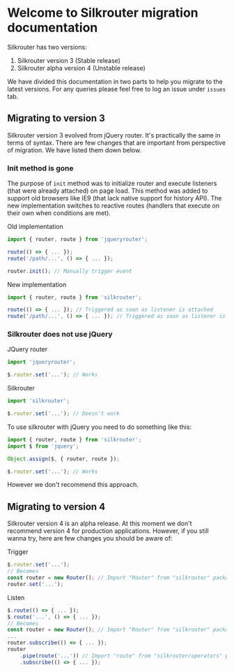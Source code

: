 # Welcome to Silkrouter migration documentation

Silkrouter has two versions:

1. Silkrouter version 3 (Stable release)
2. Silkrouter alpha version 4 (Unstable release)

We have divided this documentation in two parts to help you migrate to the latest versions. For any queries please feel free to log an issue under ``issues`` tab.

## Migrating to version 3

Silkrouter version 3 evolved from jQuery router. It's practically the same in terms of syntax. There are few changes that are important from perspective of migration. We have listed them down below.

### Init method is gone

The purpose of ``init`` method was to initialize router and execute listeners (that were already attached) on page load. This method was added to support old browsers like IE9 (that lack native support for history API). The new implementation switches to reactive routes (handlers that execute on their own when conditions are met).

Old implementation
```js
import { router, route } from 'jqueryrouter';

route(() => { ... });
route('/path/...', () => { ... });

router.init(); // Manually trigger event
```

New implementation

```js
import { router, route } from 'silkrouter';

route(() => { ... }); // Triggered as soon as listener is attached
route('/path/...', () => { ... }); // Triggered as soon as listener is attached if the path matches the URL
```

### Silkrouter does not use jQuery

JQuery router

```js
import 'jqueryrouter';

$.router.set('...'); // Works
```

Silkrouter

```js
import 'silkrouter';

$.router.set('...'); // Doesn't work
```

To use silkrouter with jQuery you need to do something like this:

```js
import { router, route } from 'silkrouter';
import $ from 'jquery';

Object.assign($, { router, route });

$.router.set('...'); // Works
```

However we don't recommend this approach.

## Migrating to version 4

Silkrouter version 4 is an alpha release. At this moment we don't recommend version 4 for production applications. However, if you still wanna try, here are few changes you should be aware of:

Trigger
```js
$.router.set('...');
// Becomes
const router = new Router(); // Import "Router" from "silkrouter" package
router.set('...');
```

Listen
```js
$.route(() => { ... });
$.route('...', () => { ... });
// Becomes
const router = new Router(); // Import "Router" from "silkrouter" package
...
router.subscribe(() => { ... });
router
    .pipe(route('...')) // Import "route" from "silkrouter/operators" package
    .subscribe(() => { ... });
```
